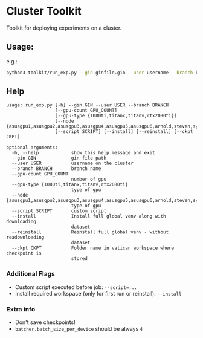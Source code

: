 # Cluster Toolkit
Toolkit for deploying experiments on a cluster.
## Usage:
e.g.:
```bash
python3 toolkit/run_exp.py --gin ginfile.gin --user username --branch branch_name --gpu-count 4
```

## Help
```
usage: run_exp.py [-h] --gin GIN --user USER --branch BRANCH
                  [--gpu-count GPU_COUNT]
                  [--gpu-type {1080ti,titanx,titanv,rtx2080ti}]
                  [--node {asusgpu1,asusgpu2,asusgpu3,asusgpu4,asusgpu5,asusgpu6,arnold,steven,sylvester}]
                  [--script SCRIPT] [--install] [--reinstall] [--ckpt CKPT]

optional arguments:
  -h, --help            show this help message and exit
  --gin GIN             gin file path
  --user USER           username on the cluster
  --branch BRANCH       branch name
  --gpu-count GPU_COUNT
                        number of gpu
  --gpu-type {1080ti,titanx,titanv,rtx2080ti}
                        type of gpu
  --node {asusgpu1,asusgpu2,asusgpu3,asusgpu4,asusgpu5,asusgpu6,arnold,steven,sylvester}
                        type of gpu
  --script SCRIPT       custom script
  --install             Install full global venv along with downloading
                        dataset
  --reinstall           Reinstall full global venv - without readownloading
                        dataset
  --ckpt CKPT           Folder name in vatican workspace where checkpoint is
                        stored
```

### Additional Flags
- Custom script executed before job: `--script=...`
- Install required workspace (only for first run or reinstall): `--install`

### Extra info
- Don't save checkpoints!
- `batcher.batch_size_per_device` should be always `4`
